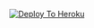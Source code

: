 [![Deploy To Heroku](https://www.herokucdn.com/deploy/button.svg)](https://heroku.com/deploy?template=https://github.com/HexaTalkk/Bhuriyatxt)
